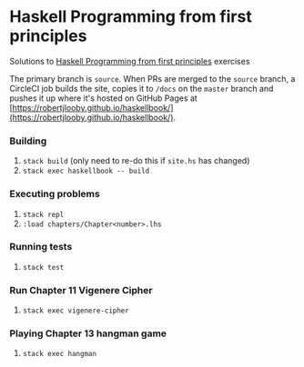 # Haskell Programming from first principles

Solutions to [Haskell Programming from first principles](http://haskellbook.com/) exercises

The primary branch is `source`. When PRs are merged to the `source` branch,
a CircleCI job builds the site, copies it to `/docs` on the `master` branch and
pushes it up where it's hosted on GitHub Pages at
[https://robertjlooby.github.io/haskellbook/](https://robertjlooby.github.io/haskellbook/).

### Building

1. `stack build` (only need to re-do this if `site.hs` has changed)
1. `stack exec haskellbook -- build`

### Executing problems

1. `stack repl`
1. `:load chapters/Chapter<number>.lhs`

### Running tests

1. `stack test`

### Run Chapter 11 Vigenere Cipher

1. `stack exec vigenere-cipher`

### Playing Chapter 13 hangman game

1. `stack exec hangman`
